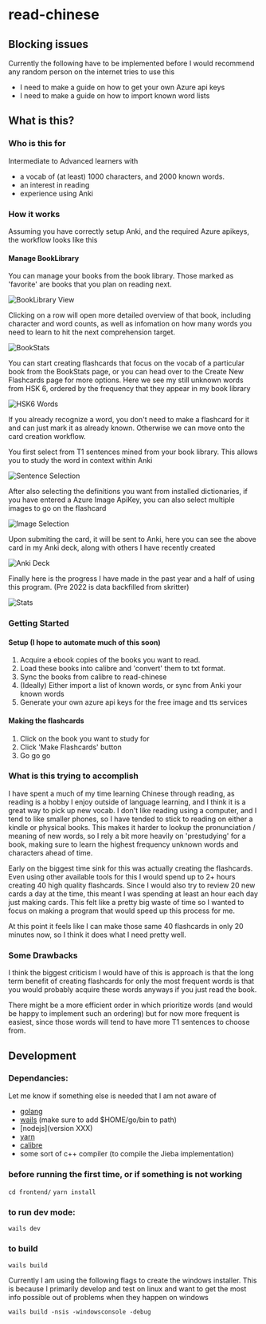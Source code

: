 # read-chinese

## Blocking issues
Currently the following have to be implemented before I would recommend any
random person on the internet tries to use this

* I need to make a guide on how to get your own Azure api keys
* I need to make a guide on how to import known word lists

## What is this?
### Who is this for
Intermediate to Advanced learners with 
* a vocab of (at least) 1000 characters, and 2000 known words.
* an interest in reading 
* experience using Anki

### How it works

Assuming you have correctly setup Anki, and the required Azure apikeys, the workflow looks like this
#### Manage BookLibrary
You can manage your books from the book library. Those marked as 'favorite' are books that you plan on reading next.

![BookLibrary View](images/BookLibraryTable.png)

Clicking on a row will open more detailed overview of that book, including character and word counts,
as well as infomation on how many words you need to learn to hit the next comprehension target.

![BookStats](images/BookInfo.png)

You can start creating flashcards that focus on the vocab of a particular book from the BookStats page, or you can 
head over to the Create New Flashcards page for more options. Here we see my still unknown words from HSK 6, ordered 
by the frequency that they appear in my book library

![HSK6 Words](images/HSK6.png)

If you already recognize a word, you don't need to make a flashcard for it and can just mark it as already known. 
Otherwise we can move onto the card creation workflow. 

You first select from T1 sentences mined from your book library. 
This allows you to study the word in context within Anki

![Sentence Selection](images/PickSentence.png)

After also selecting the definitions you want from installed dictionaries, if you have entered a 
Azure Image ApiKey, you can also select multiple images to go on the flashcard

![Image Selection](images/PickImage.png)

Upon submiting the card, it will be sent to Anki, here you can see the above card in my Anki deck, 
along with others I have recently created

![Anki Deck](images/AnkiResult.png)

Finally here is the progress I have made in the past year and a half of using this program. 
(Pre 2022 is data backfilled from skritter)

![Stats](images/Stats.png)

### Getting Started

#### Setup (I hope to automate much of this soon)
1. Acquire a ebook copies of the books you want to read. 
2. Load these books into calibre and 'convert' them to txt format.
3. Sync the books from calibre to read-chinese
4. (Ideally) Either import a list of known words, or sync from Anki your known words
6. Generate your own azure api keys for the free image and tts services

#### Making the flashcards

1. Click on the book you want to study for
2. Click 'Make Flashcards' button
3. Go go go

### What is this trying to accomplish
I have spent a much of my time learning Chinese through reading, as reading is
a hobby I enjoy outside of language learning, and I think it is a great way to
pick up new vocab. I don't like reading using a computer, and I tend to like
smaller phones, so I have tended to stick to reading on either a kindle or
physical books. This makes it harder to lookup the pronunciation / meaning of
new words, so I rely a bit more heavily on 'prestudying' for a book, making
sure to learn the highest frequency unknown words and characters ahead of time.

Early on the biggest time sink for this was actually creating the flashcards.
Even using other available tools for this I would spend up to 2+ hours creating
40 high quality flashcards. Since I would also try to review 20 new cards a day
at the time, this meant I was spending at least an hour each day just making
cards. This felt like a pretty big waste of time so I wanted to focus on making
a program that would speed up this process for me.

At this point it feels like I can make those same 40 flashcards in only 20
minutes now, so I think it does what I need pretty well.

### Some Drawbacks
I think the biggest criticism I would have of this is approach is that the long
term benefit of creating flashcards for only the most frequent words is that
you would probably acquire these words anyways if you just read the book. 

There might be a more efficient order in which prioritize words (and would be
happy to implement such an ordering) but for now more frequent is easiest, since
those words will tend to have more T1 sentences to choose from.

## Development
### Dependancies:
Let me know if something else is needed that I am not aware of
* [golang](https://go.dev/doc/install)
* [wails](https://wails.io/docs/gettingstarted/installation) (make sure to add $HOME/go/bin to path)
* [nodejs](version XXX)
* [yarn](https://yarnpkg.com/getting-started/install)
* [calibre](https://calibre-ebook.com/download)
* some sort of c++ compiler (to compile the Jieba implementation)

### before running the first time, or if something is not working
`cd frontend/`
`yarn install`

### to run dev mode:
`wails dev`

### to build
`wails build`

Currently I am using the following flags to create the windows installer. This
is because I primarily develop and test on linux and want to get the most info
possible out of problems when they happen on windows

`wails build -nsis -windowsconsole -debug`
